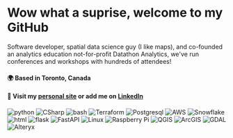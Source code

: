 # Wow what a suprise, welcome to my GitHub

Software developer, spatial data science guy (I like maps), and co-founded an analytics education not-for-profit Datathon Analytics, we've run conferences and workshops with hundreds of attendees!

#### 🌍  Based in Toronto, Canada

#### 💬 Visit my [personal site](https://thomaslillo.com) or add me on [LinkedIn](https://www.linkedin.com/in/thomaslillo/)

####

![python](https://img.shields.io/badge/-Python-3776AB?style=flat-square&logo=python&logoColor=white) ![CSharp](https://img.shields.io/badge/C_Sharp-Black?logo=dotnet&labelColor=%23512BD4&color=%23512BD4) ![bash](https://img.shields.io/badge/-Bash-4EAA25?style=flat-square&logo=gnu-bash&logoColor=white) ![Terraform](https://img.shields.io/badge/Terraform-Black?logo=terraform&logoColor=white&labelColor=%23844FBA&color=%23844FBA) ![Postgresql](https://img.shields.io/badge/Postgresql-Black?logo=postgresql&logoColor=black&labelColor=%234169E1&color=%234169E1) ![AWS](https://img.shields.io/badge/AWS-Black?logo=amazonwebservices&labelColor=%23232F3E&color=%23232F3E) ![Snowflake](https://img.shields.io/badge/Snowflake-Black?logo=snowflake&labelColor=%2329B5E8&color=%2329B5E8) ![html](https://img.shields.io/badge/-HTML5-E34F26?style=flat-square&logo=html5&logoColor=white) ![flask](https://img.shields.io/badge/-Flask-black?style=flat-square&logo=flask&logoColor=white) ![FastAPI](https://img.shields.io/badge/-FastAPI-009688?style=flat-square&logo=fastapi&logoColor=white)  ![Linux](https://img.shields.io/badge/-Linux-FCC624?style=flat-square&logo=linux&logoColor=black) ![Raspberry Pi](https://img.shields.io/badge/-Raspberry%20Pi-A22846?style=flat-square&logo=raspberry-pi&logoColor=white) ![QGIS](https://img.shields.io/badge/qgis-Black?logo=qgis&logoColor=gray&labelColor=%23589632&color=%23589632) ![ArcGIS](https://img.shields.io/badge/ArcGIS-Black?logo=arcgis&logoColor=white&labelColor=%232C7AC3&color=%232C7AC3) ![GDAL](https://img.shields.io/badge/GDAL-Black?logo=gdal&logoColor=white&labelColor=%235CAE58&color=%235CAE58) ![Alteryx](https://img.shields.io/badge/Alteryx-Black?logo=alteryx&logoColor=white&labelColor=%230078C0&color=%230078C0)

<!--

get the logo names here and colors
https://simpleicons.org/?q=Terra

make them here
https://shields.io/badges/static-badge


https://demolab.com/

**thomaslillo/thomaslillo** is a ✨ _special_ ✨ repository because its `README.md` (this file) appears on your GitHub profile.
![Image](6ce76d26-9c7a-4fd2-8675-f5d4225363d6-506ddfae-eea1-4438-88f8-9f15e6465492-v1.png)
Here are some ideas to get you started:

- 🔭 I’m currently working on ...
- 🌱 I’m currently learning ...
- 👯 I’m looking to collaborate on ...
- 🤔 I’m looking for help with ...
- 💬 Ask me about ...
- 📫 How to reach me: ...
- 😄 Pronouns: ...
- ⚡ Fun fact: ...

💻 **Languages:** 
Python, C#, SQL, R, Javascript, Powershell, Bash, and a little C++ from school

💡 **Frameworks, Libraries, and Buzzwords:**  
React, Flask, .NET, Alteryx, GIS, Git, AWS, Data Warehousing, Snowflake, Google Cloud, Airflow, Azure, Terraform, Docker, MongoDB, SQL Server, Pandas, (Py)Spark, Databricks, Spatial Data Science

-->
